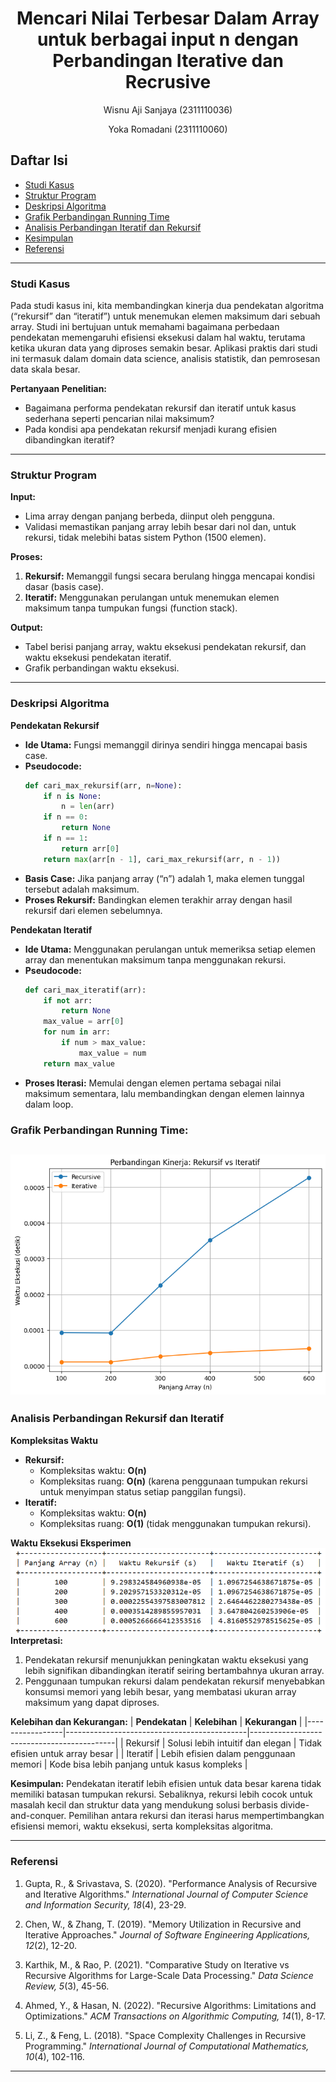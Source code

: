 # <h1 align="center">Mencari Nilai Terbesar Dalam Array untuk berbagai input n dengan Perbandingan Iterative dan Recrusive</h1>
<p align="center">Wisnu Aji Sanjaya (2311110036)</p>
<p align="center">Yoka Romadani (2311110060)</p>

## Daftar Isi
- [Studi Kasus](#Studi-Kasus)
- [Struktur Program](#Struktur-Program)
- [Deskripsi Algoritma](#Deskripsi-Algoritma)
- [Grafik Perbandingan Running Time](#Grafik-Perbandingan-Running-Time)
- [Analisis Perbandingan Iteratif dan Rekursif](#Analisis-Perbandingan-Iteratif-dan-Rekursif)
- [Kesimpulan](#Kesimpulan)
- [Referensi](#Referensi)


---

###  Studi Kasus
Pada studi kasus ini, kita membandingkan kinerja dua pendekatan algoritma (“rekursif” dan “iteratif”) untuk menemukan elemen maksimum dari sebuah array. Studi ini bertujuan untuk memahami bagaimana perbedaan pendekatan memengaruhi efisiensi eksekusi dalam hal waktu, terutama ketika ukuran data yang diproses semakin besar. Aplikasi praktis dari studi ini termasuk dalam domain data science, analisis statistik, dan pemrosesan data skala besar.

**Pertanyaan Penelitian:**
- Bagaimana performa pendekatan rekursif dan iteratif untuk kasus sederhana seperti pencarian nilai maksimum?
- Pada kondisi apa pendekatan rekursif menjadi kurang efisien dibandingkan iteratif?

---

### Struktur Program

**Input:**
- Lima array dengan panjang berbeda, diinput oleh pengguna.
- Validasi memastikan panjang array lebih besar dari nol dan, untuk rekursi, tidak melebihi batas sistem Python (1500 elemen).

**Proses:**
1. **Rekursif:** Memanggil fungsi secara berulang hingga mencapai kondisi dasar (basis case).
2. **Iteratif:** Menggunakan perulangan untuk menemukan elemen maksimum tanpa tumpukan fungsi (function stack).

**Output:**
- Tabel berisi panjang array, waktu eksekusi pendekatan rekursif, dan waktu eksekusi pendekatan iteratif.
- Grafik perbandingan waktu eksekusi.

---

### **Deskripsi Algoritma**

**Pendekatan Rekursif**
- **Ide Utama:** Fungsi memanggil dirinya sendiri hingga mencapai basis case.
- **Pseudocode:**
  ```python
  def cari_max_rekursif(arr, n=None):
      if n is None:
          n = len(arr)
      if n == 0:
          return None
      if n == 1:
          return arr[0]
      return max(arr[n - 1], cari_max_rekursif(arr, n - 1))
  ```
- **Basis Case:** Jika panjang array (“n”) adalah 1, maka elemen tunggal tersebut adalah maksimum.
- **Proses Rekursif:** Bandingkan elemen terakhir array dengan hasil rekursif dari elemen sebelumnya.

**Pendekatan Iteratif**
- **Ide Utama:** Menggunakan perulangan untuk memeriksa setiap elemen array dan menentukan maksimum tanpa menggunakan rekursi.
- **Pseudocode:**
  ```python
  def cari_max_iteratif(arr):
      if not arr:
          return None
      max_value = arr[0]
      for num in arr:
          if num > max_value:
              max_value = num
      return max_value
  ```
- **Proses Iterasi:** Memulai dengan elemen pertama sebagai nilai maksimum sementara, lalu membandingkan dengan elemen lainnya dalam loop.
### **Grafik Perbandingan Running Time:**

![image](https://github.com/yokaroo/Random/blob/main/download.png)
---

### **Analisis Perbandingan Rekursif dan Iteratif**

**Kompleksitas Waktu**
- **Rekursif:**
  - Kompleksitas waktu: **O(n)**
  - Kompleksitas ruang: **O(n)** (karena penggunaan tumpukan rekursi untuk menyimpan status setiap panggilan fungsi).
- **Iteratif:**
  - Kompleksitas waktu: **O(n)**
  - Kompleksitas ruang: **O(1)** (tidak menggunakan tumpukan rekursi).

**Waktu Eksekusi Eksperimen**
![image](https://github.com/yokaroo/Random/blob/main/Screenshot%202024-12-22%20214503.png)
**Interpretasi:**
1. Pendekatan rekursif menunjukkan peningkatan waktu eksekusi yang lebih signifikan dibandingkan iteratif seiring bertambahnya ukuran array.
2. Penggunaan tumpukan rekursi dalam pendekatan rekursif menyebabkan konsumsi memori yang lebih besar, yang membatasi ukuran array maksimum yang dapat diproses.

**Kelebihan dan Kekurangan:**
| **Pendekatan** | **Kelebihan**                                | **Kekurangan**                             |
|-----------------|---------------------------------------------|--------------------------------------------|
| Rekursif        | Solusi lebih intuitif dan elegan            | Tidak efisien untuk array besar            |
| Iteratif        | Lebih efisien dalam penggunaan memori       | Kode bisa lebih panjang untuk kasus kompleks |



**Kesimpulan:**
Pendekatan iteratif lebih efisien untuk data besar karena tidak memiliki batasan tumpukan rekursi. Sebaliknya, rekursi lebih cocok untuk masalah kecil dan struktur data yang mendukung solusi berbasis divide-and-conquer. Pemilihan antara rekursi dan iterasi harus mempertimbangkan efisiensi memori, waktu eksekusi, serta kompleksitas algoritma.

---

### **Referensi**

1. Gupta, R., & Srivastava, S. (2020). "Performance Analysis of Recursive and Iterative Algorithms." *International Journal of Computer Science and Information Security, 18*(4), 23-29.

2. Chen, W., & Zhang, T. (2019). "Memory Utilization in Recursive and Iterative Approaches." *Journal of Software Engineering Applications, 12*(2), 12-20.

3. Karthik, M., & Rao, P. (2021). "Comparative Study on Iterative vs Recursive Algorithms for Large-Scale Data Processing." *Data Science Review, 5*(3), 45-56.

4. Ahmed, Y., & Hasan, N. (2022). "Recursive Algorithms: Limitations and Optimizations." *ACM Transactions on Algorithmic Computing, 14*(1), 8-17.

5. Li, Z., & Feng, L. (2018). "Space Complexity Challenges in Recursive Programming." *International Journal of Computational Mathematics, 10*(4), 102-116.

---

